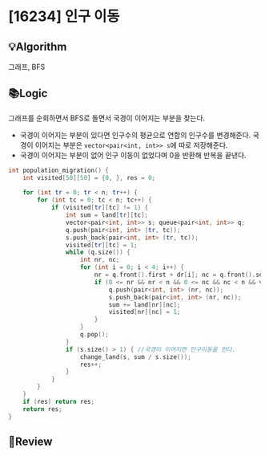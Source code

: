 # [16234] 인구 이동
## 💡Algorithm
그래프, BFS
## 📚Logic
그래프를 순회하면서 BFS로 돌면서 국경이 이어지는 부분을 찾는다.
- 국경이 이어지는 부분이 있다면 인구수의 평균으로 연합의 인구수를 변경해준다. 국경이 이어지는 부분은 ```vector<pair<int, int>> s```에 따로 저장해준다.
- 국경이 이어지는 부분이 없어 인구 이동이 없었다며 0을 반환해 반복을 끝낸다.
```c++
int population_migration() {
    int visited[50][50] = {0, }, res = 0;
    
    for (int tr = 0; tr < n; tr++) {
        for (int tc = 0; tc < n; tc++) {
            if (visited[tr][tc] != 1) {
                int sum = land[tr][tc];
                vector<pair<int, int>> s; queue<pair<int, int>> q;
                q.push(pair<int, int> (tr, tc));
                s.push_back(pair<int, int> (tr, tc));
                visited[tr][tc] = 1;
                while (q.size()) {
                    int nr, nc;
                    for (int i = 0; i < 4; i++) {
                        nr = q.front().first + dr[i]; nc = q.front().second + dc[i];
                        if (0 <= nr && nr < n && 0 <= nc && nc < n && visited[nr][nc] != 1 && l <= abs(land[q.front().first][q.front().second] - land[nr][nc]) &&  abs(land[q.front().first][q.front().second] - land[nr][nc]) <= r) {
                            q.push(pair<int, int> (nr, nc));
                            s.push_back(pair<int, int> (nr, nc));
                            sum += land[nr][nc];
                            visited[nr][nc] = 1;
                        }
                    }
                    q.pop();
                }
                if (s.size() > 1) { //국경이 이어지면 인구이동을 한다.
                    change_land(s, sum / s.size());
                    res++;
                }
            }
        }
    }
    if (res) return res;
    return res;
}
```
## 📝Review
